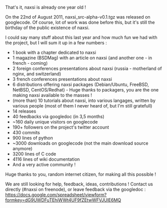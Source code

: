 That's it, naxsi is already one year old !

On the 22nd of August 2011, naxsi\_src-alpha-v0.1.tgz was released on googlecode. Of course, lot of work was done before this, but it's still the birthday of the public existence of naxsi.

I could say many stuff about this last year and how much fun we had with the project, but I will sum it up in a few numbers :

  * 1 book with a chapter dedicated to naxsi
  * 1 magazine (BSDMag) with an article on naxsi (and another one - in french - coming)
  * 2 foreign conferences presentations about naxsi (russia - motherland of nginx, and switzerland)
  * 3 french conferences presentations about naxsi
  * 6 distributions offering naxsi packages (Debian/Ubuntu, FreeBSD, NetBSD, CentOS/Redhat) - Huge thanks to packagers, you are the one making naxsi available to the masses !
  * (more than) 10 tutorials about naxsi, into various langages, written by various people (most of them I never heard of, but I'm still gratefull)
  * 14 releases
  * 40 feedbacks via googledoc (in 3,5 months)
  * ~160 daily unique visitors on googlecode
  * 190+ followers on the project's twitter account
  * 430 commits
  * 900 lines of python
  * ~3000 downloads on googlecode (not the main download source anymore)
  * 3200 lines of C code
  * 4116 lines of wiki documentation
  * And a very active community !


Huge thanks to you, random internet citizen, for making all this possible !

We are still looking for help, feedback, ideas, contributions ! Contact us directly (#naxsi on freenode), or leave feedback via the googledoc : https://docs.google.com/spreadsheet/viewform?formkey=dG9UWDFuTEhiWWt4UF9fZEtwWFVJUlE6MQ